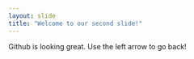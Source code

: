 ```yaml
---
layout: slide
title: "Welcome to our second slide!"
---
```

Github is looking great.
Use the left arrow to go back!